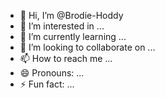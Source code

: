 - 👋 Hi, I’m @Brodie-Hoddy
- 👀 I’m interested in ...
- 🌱 I’m currently learning ...
- 💞️ I’m looking to collaborate on ...
- 📫 How to reach me ...
- 😄 Pronouns: ...
- ⚡ Fun fact: ...

<!---
Brodie-Hoddy/Brodie-Hoddy is a ✨ special ✨ repository because its `README.md` (this file) appears on your GitHub profile.
You can click the Preview link to take a look at your changes.
--->
